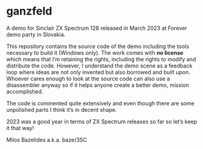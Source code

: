 # ganzfeld
A demo for Sinclair ZX Spectrum 128 released in March 2023 at Forever demo party in Slovakia.

This repository contains the source code of the demo including the tools necessary to build it
(Windows only). The work comes with **no license** which means that I’m retaining the rights,
including the rights to modify and distribute the code. However, I understand the demo scene
as a feedback loop where ideas are not only invented but also borrowed and built upon. Whoever
cares enough to look at the source code can also use a disassembler anyway so if it helps
anyone create a better demo, mission accomplished.

The code is commented quite extensively and even though there are some unpolished parts I think
it’s in decent shape.

2023 was a good year in terms of ZX Spectrum releases so far so let’s keep it that way!

Milos Bazelides a.k.a. baze/3SC
